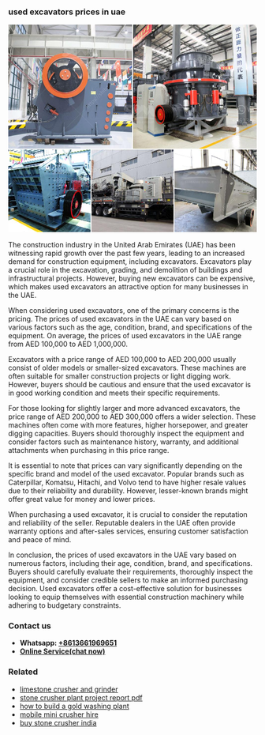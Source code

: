 <h3>used excavators prices in uae</h3><img src='1704791131.jpg' alt=''><p>The construction industry in the United Arab Emirates (UAE) has been witnessing rapid growth over the past few years, leading to an increased demand for construction equipment, including excavators. Excavators play a crucial role in the excavation, grading, and demolition of buildings and infrastructural projects. However, buying new excavators can be expensive, which makes used excavators an attractive option for many businesses in the UAE.</p><p>When considering used excavators, one of the primary concerns is the pricing. The prices of used excavators in the UAE can vary based on various factors such as the age, condition, brand, and specifications of the equipment. On average, the prices of used excavators in the UAE range from AED 100,000 to AED 1,000,000.</p><p>Excavators with a price range of AED 100,000 to AED 200,000 usually consist of older models or smaller-sized excavators. These machines are often suitable for smaller construction projects or light digging work. However, buyers should be cautious and ensure that the used excavator is in good working condition and meets their specific requirements.</p><p>For those looking for slightly larger and more advanced excavators, the price range of AED 200,000 to AED 300,000 offers a wider selection. These machines often come with more features, higher horsepower, and greater digging capacities. Buyers should thoroughly inspect the equipment and consider factors such as maintenance history, warranty, and additional attachments when purchasing in this price range.</p><p>It is essential to note that prices can vary significantly depending on the specific brand and model of the used excavator. Popular brands such as Caterpillar, Komatsu, Hitachi, and Volvo tend to have higher resale values due to their reliability and durability. However, lesser-known brands might offer great value for money and lower prices.</p><p>When purchasing a used excavator, it is crucial to consider the reputation and reliability of the seller. Reputable dealers in the UAE often provide warranty options and after-sales services, ensuring customer satisfaction and peace of mind.</p><p>In conclusion, the prices of used excavators in the UAE vary based on numerous factors, including their age, condition, brand, and specifications. Buyers should carefully evaluate their requirements, thoroughly inspect the equipment, and consider credible sellers to make an informed purchasing decision. Used excavators offer a cost-effective solution for businesses looking to equip themselves with essential construction machinery while adhering to budgetary constraints.</p><h3>Contact us</h3><ul><li><strong>Whatsapp:&nbsp;<a href="https://wa.me/8613661969651">+8613661969651</a></strong></li><li><a href="https://swt.shibang-china.com/?git&amp;zhl&amp;used excavators prices in uae"><strong>Online Service(chat now)</strong></a></li></ul><h3>Related</h3><ul><li><a href='limestone crusher and grinder.md'>limestone crusher and grinder</a></li><li><a href='stone crusher plant project report pdf.md'>stone crusher plant project report pdf</a></li><li><a href='how to build a gold washing plant.md'>how to build a gold washing plant</a></li><li><a href='mobile mini crusher hire.md'>mobile mini crusher hire</a></li><li><a href='buy stone crusher india.md'>buy stone crusher india</a></li></ul>